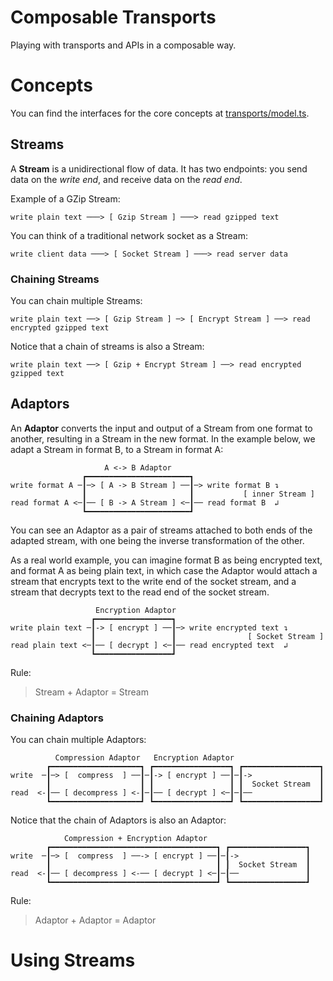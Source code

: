 # Composable Transports

Playing with transports and APIs in a composable way.

# Concepts

You can find the interfaces for the core concepts at [transports/model.ts](transports/model.ts).

## Streams

A **Stream** is a unidirectional flow of data. It has two endpoints: you send data on the _write end_, and receive data on the _read end_.

Example of a GZip Stream:

```
write plain text ───> [ Gzip Stream ] ───> read gzipped text
````

You can think of a traditional network socket as a Stream:
```
write client data ───> [ Socket Stream ] ───> read server data
````

### Chaining Streams

You can chain multiple Streams:
```
write plain text ──> [ Gzip Stream ] ─> [ Encrypt Stream ] ──> read encrypted gzipped text
````

Notice that a chain of streams is also a Stream:
```
write plain text ──> [ Gzip + Encrypt Stream ] ──> read encrypted gzipped text
````


## Adaptors

An **Adaptor** converts the input and output of a Stream from one format to another, resulting in a Stream in the new format. In the example below, we adapt a Stream in format B, to a Stream in format A:

```
                     A <-> B Adaptor
                ┏━━━━━━━━━━━━━━━━━━━━━━━┓
write format A ─┃─> [ A -> B Stream ] ──┃─> write format B ↴
                ┃                       ┃           [ inner Stream ]
read format A <─┃── [ B -> A Stream ] <─┃── read format B  ↲
                ┗━━━━━━━━━━━━━━━━━━━━━━━┛
```

You can see an Adaptor as a pair of streams attached to both ends of the adapted stream, with one being the inverse transformation of the other.

As a real world example, you can imagine format B as being encrypted text, and format A as being plain text, in which case the Adaptor would attach a stream that encrypts text to the write end of the socket stream, and a stream that decrypts text to the read end of the socket stream.

```
                   Encryption Adaptor
                  ┏━━━━━━━━━━━━━━━━━┓
write plain text ─┃-> [ encrypt ] ──┃─> write encrypted text ↴
                  ┃                 ┃                [ Socket Stream ]
read plain text <─┃── [ decrypt ] <─┃── read encrypted text  ↲
                  ┗━━━━━━━━━━━━━━━━━┛
```

Rule:
> Stream + Adaptor = Stream

### Chaining Adaptors

You can chain multiple Adaptors:

```
          Compression Adaptor   Encryption Adaptor
        ┏━━━━━━━━━━━━━━━━━━━━┓ ┏━━━━━━━━━━━━━━━━━┓ ┏━━━━━━━━━━━━━━━━━┓
write  ─┃─> [  compress  ] ──┃─┃-> [ encrypt ] ──┃─┃->               ┃
        ┃                    ┃ ┃                 ┃ ┃  Socket Stream  ┃                     
read  <-┃── [ decompress ] <-┃─┃── [ decrypt ] <─┃─┃──               ┃
        ┗━━━━━━━━━━━━━━━━━━━━┛ ┗━━━━━━━━━━━━━━━━━┛ ┗━━━━━━━━━━━━━━━━━┛
```

Notice that the chain of Adaptors is also an Adaptor:
```
            Compression + Encryption Adaptor
        ┏━━━━━━━━━━━━━━━━━━━━━━━━━━━━━━━━━━━━━┓ ┏━━━━━━━━━━━━━━━━━┓
write  ─┃─> [  compress  ] ──-> [ encrypt ] ──┃─┃->               ┃
        ┃                                     ┃ ┃  Socket Stream  ┃                     
read  <-┃── [ decompress ] <-── [ decrypt ] <─┃─┃──               ┃
        ┗━━━━━━━━━━━━━━━━━━━━━━━━━━━━━━━━━━━━━┛ ┗━━━━━━━━━━━━━━━━━┛
```

Rule:
> Adaptor + Adaptor = Adaptor


# Using Streams